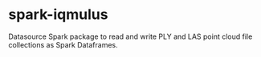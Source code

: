 # spark-iqmulus
Datasource Spark package to read and write PLY and LAS point cloud file collections as Spark Dataframes.
